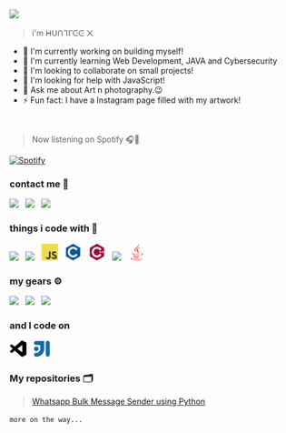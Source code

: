<img src="https://github.com/hunteeX/hunteeX/blob/main/hx.png">

>i'm ᕼᑌᑎᒣᒥᕮᕮ ᙭


 - 🔭 I'm currently working on building myself!
 - 🌱 I'm currently learning Web Development, JAVA and Cybersecurity
 - 👯 I'm looking to collaborate on small projects!
 - 🤔 I'm looking for help with JavaScript!
 - 💬 Ask me about Art n photography.😉
 - ⚡ Fun fact: I have a Instagram page filled with my artwork!


<p>&nbsp;</p>

>  Now listening on Spotify 🎧🤘 

[![Spotify](https://novatorem-peuz581ft-hunteex.vercel.app/api/spotify)](https://open.spotify.com/user/hunteex)

<h3 id="social">contact me 🤝</h3>

<a href="//instagram.com/huntee.x"><img src="https://www.svgrepo.com/show/354443/telegram.svg" width="30px" /></a>&nbsp;&nbsp;
<a href="//instagram.com/huntee.x"><img src="https://www.svgrepo.com/show/111199/instagram.svg" width="30px" /></a>&nbsp;&nbsp;
<a href="mailto:cs.adept@protonmail.com"><img src="https://www.svgrepo.com/show/95931/mail.svg" width="30px" /></a>


<h3>things i code with 🔗</h3>

<span><img src="https://cdn.jsdelivr.net/gh/devicons/devicon@latest/icons/html5/html5-plain.svg" width="30px"></span>&nbsp;&nbsp;
<span><img src="https://cdn.jsdelivr.net/gh/devicons/devicon@latest/icons/css3/css3-plain.svg" width="30px"></span>&nbsp;&nbsp;
<span><img src="https://github.com/devicons/devicon/blob/master/icons/javascript/javascript-original.svg" width="30px"></span>&nbsp;&nbsp;
<span><img src="https://github.com/devicons/devicon/blob/v2.14.0/icons/c/c-plain.svg" width="30px"></span>&nbsp;&nbsp;
<span><img src="https://github.com/devicons/devicon/blob/v2.14.0/icons/cplusplus/cplusplus-plain.svg" width="30px"></span>&nbsp;&nbsp;
<span><img src="https://upload.wikimedia.org/wikipedia/commons/1/1f/Python_logo_01.svg" width="30px"></span>&nbsp;&nbsp;
<span><img src="https://github.com/devicons/devicon/blob/v2.14.0/icons/java/java-plain.svg" width="30px"></span>&nbsp;&nbsp;


<h3>my gears ⚙️</h3>
<span><img src="https://upload.wikimedia.org/wikipedia/commons/5/5f/Windows_logo_-_2012.svg" width="30px"></span>&nbsp;&nbsp;
<span><img src="https://seeklogo.com/images/I/intel-new-2020-logo-21ED2748DD-seeklogo.com.png" width="30px"></span>&nbsp;&nbsp;
<span><img src="https://cdn.worldvectorlogo.com/logos/nvidia.svg" width="30px"></span>&nbsp;


<h3>and I code on </h3>
<span><img src="https://github.com/devicons/devicon/blob/v2.14.0/icons/vscode/vscode-plain.svg" width="30px"></span>&nbsp;&nbsp;
<span><img src="https://github.com/devicons/devicon/blob/v2.14.0/icons/intellij/intellij-plain.svg" width="30px"></span>&nbsp;&nbsp;


<h3>My repositories 🗂</h3>

>[Whatsapp Bulk Message Sender using Python](https://github.com/hunteeX/Whatsapp-Bulk-Message-sender)

`more on the way...`




